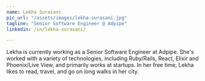 ```yaml
---
name: Lekha Surasani
pic_url: "/assets/images/lekha-surasani.jpg"
tagline: "Senior Software Engineer @ Adpipe"
linkedin: /in/lekha-surasani/

---
```

Lekha is currently working as a Senior Software Engineer at Adpipe. She's worked with a variety of technologies, including Ruby/Rails, React, Elixir and Phoenix/Live View, and primarily works at startups. In her free time, Lekha likes to read, travel, and go on long walks in her city.
